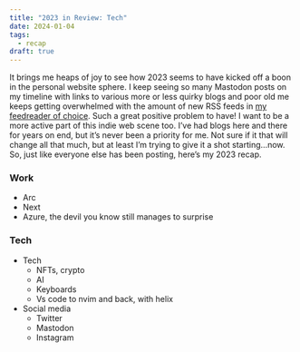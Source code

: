```yaml
---
title: "2023 in Review: Tech"
date: 2024-01-04
tags:
  - recap
draft: true
---
```


It brings me heaps of joy to see how 2023 seems to have kicked off a boon in the personal website sphere. I keep seeing so many Mastodon posts on my timeline with links to various more or less quirky blogs and poor old me keeps getting overwhelmed with the amount of new RSS feeds in [my feedreader of choice](https://feedbin.com). Such a great positive problem to have! I want to be a more active part of this indie web scene too. I’ve had blogs here and there for years on end, but it’s never been a priority for me. Not sure if it that will change all that much, but at least I’m trying to give it a shot starting…now. So, just like everyone else has been posting, here’s my 2023 recap.

### Work

- Arc
- Next
- Azure, the devil you know still manages to surprise

### Tech

- Tech
  - NFTs, crypto
  - AI
  - Keyboards
  - Vs code to nvim and back, with helix
- Social media
  - Twitter
  - Mastodon
  - Instagram
